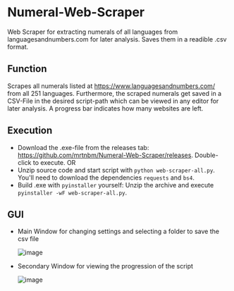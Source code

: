 # Numeral-Web-Scraper
Web Scraper for extracting numerals of all languages from languagesandnumbers.com for later analysis. Saves them in a readible .csv format.
## Function
Scrapes all numerals listed at https://www.languagesandnumbers.com/ from all 251 languages. Furthermore, the scraped numerals get saved in a CSV-File in the desired script-path which can be viewed in any editor for later analysis. A progress bar indicates how many websites are left.
## Execution
- Download the .exe-file from the releases tab: https://github.com/mrtnbm/Numeral-Web-Scraper/releases. Double-click to execute. OR
- Unzip source code and start script with `python web-scraper-all.py`. You'll need to download the dependencies `requests` and `bs4`.
- Build .exe with `pyinstaller` yourself: Unzip the archive and execute ```pyinstaller -wF web-scraper-all.py```.
## GUI
- Main Window for changing settings and selecting a folder to save the csv file  

  ![image](https://user-images.githubusercontent.com/49289399/145732853-98b9c086-eeb3-4257-8568-5a20d9e455b5.png)
- Secondary Window for viewing the progression of the script  

  ![image](https://user-images.githubusercontent.com/49289399/145732832-71deabe4-26da-445e-ba60-669a7f1b6202.png)

